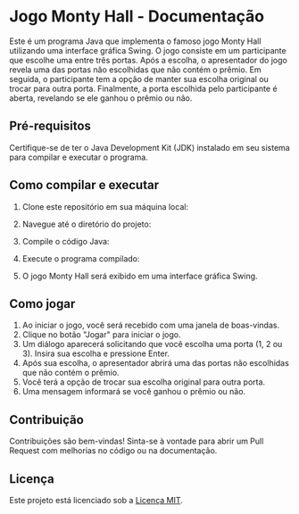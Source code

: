 # Jogo Monty Hall - Documentação

Este é um programa Java que implementa o famoso jogo Monty Hall utilizando uma interface gráfica Swing. O jogo consiste em um participante que escolhe uma entre três portas. Após a escolha, o apresentador do jogo revela uma das portas não escolhidas que não contém o prêmio. Em seguida, o participante tem a opção de manter sua escolha original ou trocar para outra porta. Finalmente, a porta escolhida pelo participante é aberta, revelando se ele ganhou o prêmio ou não.

## Pré-requisitos

Certifique-se de ter o Java Development Kit (JDK) instalado em seu sistema para compilar e executar o programa.

## Como compilar e executar

1. Clone este repositório em sua máquina local:


2. Navegue até o diretório do projeto:


3. Compile o código Java:


4. Execute o programa compilado:


5. O jogo Monty Hall será exibido em uma interface gráfica Swing.

## Como jogar

1. Ao iniciar o jogo, você será recebido com uma janela de boas-vindas.
2. Clique no botão "Jogar" para iniciar o jogo.
3. Um diálogo aparecerá solicitando que você escolha uma porta (1, 2 ou 3). Insira sua escolha e pressione Enter.
4. Após sua escolha, o apresentador abrirá uma das portas não escolhidas que não contém o prêmio.
5. Você terá a opção de trocar sua escolha original para outra porta.
6. Uma mensagem informará se você ganhou o prêmio ou não.


## Contribuição

Contribuições são bem-vindas! Sinta-se à vontade para abrir um Pull Request com melhorias no código ou na documentação.

## Licença

Este projeto está licenciado sob a [Licença MIT](LICENSE).